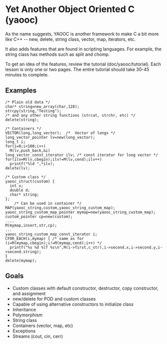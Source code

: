 # Yet Another Object Oriented C (yaooc)

As the name suggests, YAOOC is another framework to make C a bit more like C++ -- new,
delete, string class, vector, map, iterators, etc.

It also adds features that are found in scripting languages.  For example, the string class has
methods such as split and chomp.

To get an idea of the features, review the tutorial (doc/yaooc/tutorial).  Each lesson is
only one or two pages.  The entire tutorial should take 30-45 minutes to complete.

## Examples

    /* Plain old data */
    char* string=new_array(char,128);
    strcpy(string,"Testing");
    /* and any other string functions (strcat, strchr, etc) */
    delete(string);

    /* Containers */
    VECTOR(long,long_vector);  /*  Vector of longs */
    long_vector_pointer lv=new(long_vector);
    long_t i;
    for(i=0;i<100;i++)
      M(lv,push_back,&i)
    long_vector_const_iterator ilv; /* const iterator for long vector */
    for(ilv=M(lv,cbegin);ilv!=M(lv,cend);ilv++)
      printf("%ld ",*ilv);
    delete(lv);

    /* Custom class */
    yaooc_struct(custom) {
      int x;
      double d;
      char* string;
    };
		/* Can be used in container */
    MAP(yaooc_string,custom,yaooc_string_custom_map);
    yaooc_string_custom_map_pointer mymap=new(yaooc_string_custom_map);
    custom_pointer cp=new(custom);
    ....
    M(mymap,insert,str,cp);
    ...
    yaooc_string_custom_map_const_iterator i;
    CFOR_EACH(i,mymap) { /* same as for (i=M(mymap,cbegin);i!=M(mymap,cend);i++) */
      printf("%s %d %lf %s\n",M(i->first,c_str),i->second.x,i->second.y,i->second.string);
    }
    delete(mymap);

## Goals

* Custom classes with default constructor, destructor, copy constructor, and assignment
* new/delete for POD and custom classes
* Capable of using alternative constructors to initialize class
* Inheritance
* Polymorphism
* String class
* Containers (vector, map, etc)
* Exceptions
* Streams (cout, cin, cerr)
